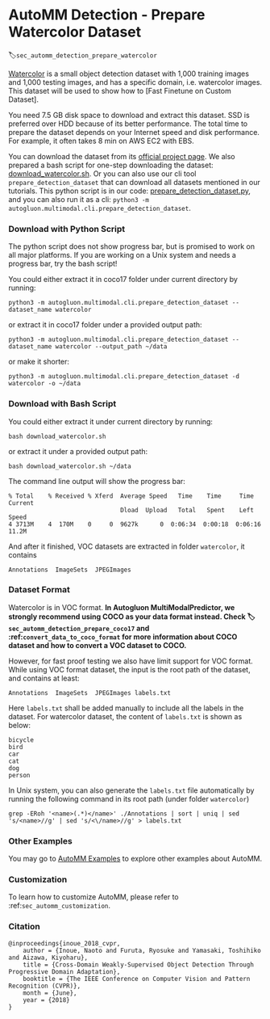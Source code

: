 # AutoMM Detection - Prepare Watercolor Dataset
:label:`sec_automm_detection_prepare_watercolor`

[Watercolor](https://naoto0804.github.io/cross_domain_detection/) is a small object detection dataset with 1,000 training images and 1,000 testing images,
and has a specific domain, i.e. watercolor images. This dataset will be used to show how to \[Fast Finetune on Custom Dataset].

You need 7.5 GB disk space to download and extract this dataset. SSD is preferred over HDD because of its better performance.
The total time to prepare the dataset depends on your Internet speed and disk performance. For example, it often takes 8 min on AWS EC2 with EBS.

You can download the dataset from its [official project page](https://naoto0804.github.io/cross_domain_detection/).
We also prepared a bash script for one-step downloading the dataset: 
[download_watercolor.sh](https://github.com/awslabs/autogluon/blob/master/examples/automm/object_detection/download_watercolor.sh).
Or you can also use our cli tool `prepare_detection_dataset` that can download all datasets mentioned in our tutorials.
This python script is in our code: 
[prepare_detection_dataset.py](https://github.com/awslabs/autogluon/tree/master/autogluon/multimodal/src/autogluon/multimodal/cli/prepare_detection_dataset.py),
and you can also run it as a cli: `python3 -m autogluon.multimodal.cli.prepare_detection_dataset`.

### Download with Python Script

The python script does not show progress bar, but is promised to work on all major platforms.
If you are working on a Unix system and needs a progress bar, try the bash script!

You could either extract it in coco17 folder under current directory by running:

```
python3 -m autogluon.multimodal.cli.prepare_detection_dataset --dataset_name watercolor
```

or extract it in coco17 folder under a provided output path:

```
python3 -m autogluon.multimodal.cli.prepare_detection_dataset --dataset_name watercolor --output_path ~/data
```

or make it shorter:

```
python3 -m autogluon.multimodal.cli.prepare_detection_dataset -d watercolor -o ~/data
```

### Download with Bash Script
You could either extract it under current directory by running:

```
bash download_watercolor.sh
```

or extract it under a provided output path:

```
bash download_watercolor.sh ~/data
```

The command line output will show the progress bar:

```
% Total    % Received % Xferd  Average Speed   Time    Time     Time  Current
                               Dload  Upload   Total   Spent    Left  Speed
4 3713M    4  170M    0     0  9627k      0  0:06:34  0:00:18  0:06:16 11.2M
```

And after it finished, VOC datasets are extracted in folder `watercolor`, it contains

```
Annotations  ImageSets  JPEGImages
```

### Dataset Format

Watercolor is in VOC format. **In Autogluon MultiModalPredictor, we strongly recommend using COCO as your data format instead.
Check :label:`sec_automm_detection_prepare_coco17` and :ref:`convert_data_to_coco_format` for more information
about COCO dataset and how to convert a VOC dataset to COCO.**

However, for fast proof testing we also have limit support for VOC format.
While using VOC format dataset, the input is the root path of the dataset, and contains at least:

```
Annotations  ImageSets  JPEGImages labels.txt
```

Here `labels.txt` shall be added manually to include all the labels in the dataset. 
For watercolor dataset, the content of `labels.txt` is shown as below:

```
bicycle
bird
car
cat
dog
person
```

In Unix system, you can also generate the `labels.txt` file automatically by running the following command in its root path (under folder `watercolor`)

```
grep -ERoh '<name>(.*)</name>' ./Annotations | sort | uniq | sed 's/<name>//g' | sed 's/<\/name>//g' > labels.txt
```

### Other Examples

You may go to [AutoMM Examples](https://github.com/awslabs/autogluon/tree/master/examples/automm) to explore other examples about AutoMM.

### Customization
To learn how to customize AutoMM, please refer to :ref:`sec_automm_customization`.

### Citation
```
@inproceedings{inoue_2018_cvpr,
    author = {Inoue, Naoto and Furuta, Ryosuke and Yamasaki, Toshihiko and Aizawa, Kiyoharu},
    title = {Cross-Domain Weakly-Supervised Object Detection Through Progressive Domain Adaptation},
    booktitle = {The IEEE Conference on Computer Vision and Pattern Recognition (CVPR)},
    month = {June},
    year = {2018}
}
```